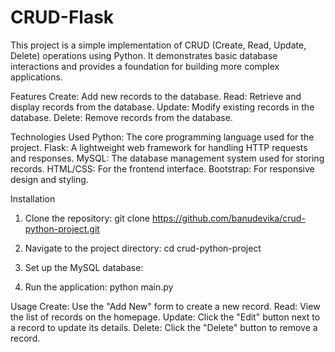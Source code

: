 # CRUD-Flask

This project is a simple implementation of CRUD (Create, Read, Update, Delete) operations using Python. It demonstrates basic database interactions and provides a foundation for building more complex applications.

Features
Create: Add new records to the database.
Read: Retrieve and display records from the database.
Update: Modify existing records in the database.
Delete: Remove records from the database.


Technologies Used
Python: The core programming language used for the project.
Flask: A lightweight web framework for handling HTTP requests and responses.
MySQL: The database management system used for storing records.
HTML/CSS: For the frontend interface.
Bootstrap: For responsive design and styling.


Installation

1. Clone the repository:
git clone https://github.com/banudevika/crud-python-project.git

2. Navigate to the project directory:
cd crud-python-project

3. Set up the MySQL database:

4. Run the application:
python main.py


Usage
Create: Use the "Add New" form to create a new record.
Read: View the list of records on the homepage.
Update: Click the "Edit" button next to a record to update its details.
Delete: Click the "Delete" button to remove a record.
